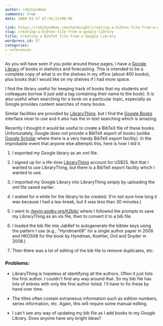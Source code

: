 ```yaml
---
author: robjhyndman
comments: true
date: 2008-03-27 07:54:21+00:00

link: https://robjhyndman.com/hyndsight/creating-a-bibtex-file-from-a-google-library/
slug: creating-a-bibtex-file-from-a-google-library
title: Creating a BibTeX file from a Google Library
wordpress_id: 57
categories:
- references
---
```


As you will have seen if you poke around these pages, I have a [Google Library](http://books.google.com/books?as_list=BDbe3HukQt-_6yP735J3RARoUt7P86BEGsRz0-SRISeIwrkotMoA) of books in statistics and forecasting. This is intended to be a complete  copy of what is on the shelves in my office (about 400 books), plus books that I would like on my shelves if I had more space.

I find the library useful for keeping track of  books that my students and colleagues borrow (I just add a tag containing their name to the book). It is also useful when searching for a book on a particular topic, especially as Google provides content searches of many books.

Similar facilities are provided by [LibraryThing](http://www.librarything.com),  but I find the [Google Books](http://books.google.com/books?as_list=BDbe3HukQt-_6yP735J3RARoUt7P86BEGsRz0-SRISeIwrkotMoA) interface nicer to use and it also has the in-text searching which is amazing.

Recently I thought it would be useful to create a BibTeX file of these books. Unfortunately, Google does not provide a BibTeX export of books  (unlike [Google Scholar](http://scholar.google.com) where there is a very handy  BibTeX export facility). In the improbable event that anyone else attempts this, here is how I did it.



	
  1. I exported my Google library as an xml file.

	
  2. I signed up for a life-time [LibraryThing](http://www.librarything.com) account for US$25.  Not that I wanted to use LibraryThing, but there is a BibTeX export facility which I wanted to use.

	
  3. I imported my Google Library into LibraryThing simply by uploading the xml file saved earlier.

	
  4. I waited for a while for the library to be created. (I'm not sure how long it was because I had a tea-break, but it was less than 30 minutes.)

	
  5. I went to [/kevin.godby.org/lt2bib/](http://kevin.godby.org/lt2bib/) where I followed the prompts to save my LibraryThing as an xls file, then to convert it to a bib file.

	
  6. I loaded the bib file into JabRef to autogenerate the bibtex keys using the pattern I use (e.g., "Hyndman08" for a single author paper in 2008 and HKOS08 for the book by Hyndman, Koehler, Ord and Snyder in 2008.)

	
  7. Then there was a lot of editing of the bib file to remove duplicates, etc.




### Problems:





	
  * LibraryThing is hopeless at identifying all the authors. Often it just lists the first author. I couldn't find any way around that. So my bib file has lots of entries  with only the first author listed. I'll have to fix these by hand over time.

	
  * The titles often contain extraneous information such as edition numbers, series information, etc. Again, this will require some manual editing.

	
  * I can't see any way of updating my bib file as I add books to my Google Library. Does anyone have any bright ideas?



